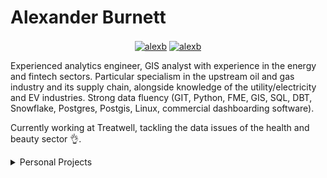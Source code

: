 # Alexander Burnett


<!-- ![image](https://avatars.githubusercontent.com/u/60477996?v=4) -->

<p align="center">
<a href="https://www.linkedin.com/in/alexander-burnett-a763bb97/" target="blank"><img align="center" src="https://img.shields.io/badge/-LinkedIn-039BE5?style=for-the-badge&logo=Linkedin&logoColor=white&link=https://www.linkedin.com/in/alexander-burnett-a763bb97/" alt="alexb"/></a>
<a href="https://twitter.com/Alex90347326/" target="blank"><img align="center" src="https://img.shields.io/badge/-Twitter-A7C0FF?style=for-the-badge&logo=Twitter&logoColor=white&link=https://twitter.com/Alex90347326/" alt="alexb"/></a>

</p>


Experienced analytics engineer, GIS analyst with experience in the energy and fintech sectors. Particular specialism in the upstream oil and gas industry and its supply chain, alongside knowledge of the utility/electricity and EV industries. Strong data fluency (GIT, Python, FME, GIS, SQL, DBT, Snowflake, Postgres, Postgis, Linux, commercial dashboarding software).

Currently working at Treatwell, tackling the data issues of the health and beauty sector 👌.

<details>
<summary>Personal Projects</summary>
  
  <!---
  | Command | Description |
| --- | --- |
| [Vectors of Locally Aggregated Concepts](https://github.com/MaartenGr/VLAC) | <img src="https://img.shields.io/badge/-NLP-red"> <img src="https://img.shields.io/badge/-Python-blue">|
| ... | ... |
  --->
  
| Project | Description |
| --- | --- |
| [**Satellite Flaring Monitor**: ](https://github.com/) | Daily flare locations and volumes tracker |
| [**Satellite AIS Tanker tracker**: ](https://github.com/) | Ship tracking and route clustering and volume estimating |
| [**Offshore Wind Economics Modelling**: ](https://github.com/) | Database of offshore wind farms/planned and constructed/ power curves and monte carlo modelling of windpseed and electricty output |
| [**Investment dashboard**: ](https://github.com/) | Script to extract portfolio data / dashboard and benchmark performance |
| [**Offshore Rig Market tool: floaters**: ](https://github.com/) | NLP script to extract contract data from press releases and fleet status reports and dashboard utilisation and dayrate trends |
| [**UK Electricity Tariff Estimator: floaters**: ](https://github.com/) | Univariate forecasting of 30 minute Octopus Energy Agile Tariffs |
</details>  

